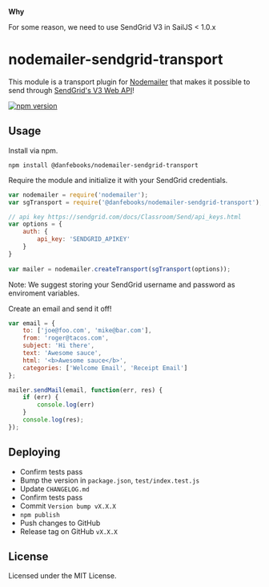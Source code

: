 **Why**

For some reason, we need to use SendGrid V3 in SailJS &lt; 1.0.x

# nodemailer-sendgrid-transport

This module is a transport plugin for [Nodemailer](https://github.com/andris9/Nodemailer) that makes it possible to send through [SendGrid's V3 Web API](https://sendgrid.com/docs/api-reference/)!

[![npm version](https://badge.fury.io/js/%40danfebooks%2Fnodemailer-sendgrid-transport.svg)](https://badge.fury.io/js/%40danfebooks%2Fnodemailer-sendgrid-transport)

## Usage
Install via npm.

	npm install @danfebooks/nodemailer-sendgrid-transport

Require the module and initialize it with your SendGrid credentials.

```javascript
var nodemailer = require('nodemailer');
var sgTransport = require('@danfebooks/nodemailer-sendgrid-transport');

// api key https://sendgrid.com/docs/Classroom/Send/api_keys.html
var options = {
	auth: {
		api_key: 'SENDGRID_APIKEY'
	}
}
	
var mailer = nodemailer.createTransport(sgTransport(options));
```

Note: We suggest storing your SendGrid username and password as enviroment variables.

Create an email and send it off!

```javascript
var email = {
	to: ['joe@foo.com', 'mike@bar.com'],
	from: 'roger@tacos.com',
	subject: 'Hi there',
	text: 'Awesome sauce',
	html: '<b>Awesome sauce</b>',
	categories: ['Welcome Email', 'Receipt Email']
};

mailer.sendMail(email, function(err, res) {
	if (err) { 
		console.log(err) 
	}
	console.log(res);
});
```

## Deploying

* Confirm tests pass
* Bump the version in `package.json`, `test/index.test.js`
* Update `CHANGELOG.md`
* Confirm tests pass
* Commit `Version bump vX.X.X`
* `npm publish`
* Push changes to GitHub
* Release tag on GitHub `vX.X.X`

## License
Licensed under the MIT License.
